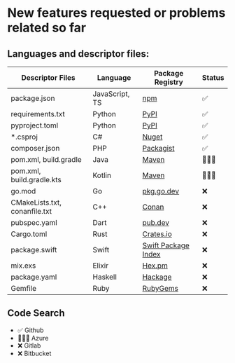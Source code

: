 # New features requested or problems related so far


## Languages and descriptor files:


| Descriptor Files              | Language       | Package Registry                                      | Status |
| ----------------------------- | -------------- | ----------------------------------------------------- | ------ |
| package.json                  | JavaScript, TS | [npm](https://www.npmjs.com/)                         | ✅     |
| requirements.txt              | Python         | [PyPI](https://pypi.org/)                             | ✅     |
| pyproject.toml                | Python         | [PyPI](https://pypi.org/)                             | ✅     |
| *.csproj                      | C#             | [Nuget](https://nuget.org/)                           | ✅     |
| composer.json                 | PHP            | [Packagist](https://packagist.org/)                   | ✅     |            
| pom.xml, build.gradle         | Java           | [Maven](https://maven.apache.org/)                    | 👩🏻‍💻     |
| pom.xml, build.gradle.kts     | Kotlin         | [Maven](https://maven.apache.org/)                    | 👩🏻‍💻     |
| go.mod                        | Go             | [pkg.go.dev](https://pkg.go.dev/)                     | ❌     |
| CMakeLists.txt, conanfile.txt | C++            | [Conan](https://conan.io/)                            | ❌     |
| pubspec.yaml                  | Dart           | [pub.dev](https://pub.dev/)                           | ❌     |
| Cargo.toml                    | Rust           | [Crates.io](https://crates.io/)                       | ❌     |
| package.swift                 | Swift          | [Swift Package Index](https://swiftpackageindex.com/) | ❌     |
| mix.exs                       | Elixir         | [Hex.pm](https://hex.pm/)                             | ❌     |
| package.yaml                  | Haskell        | [Hackage](https://hackage.haskell.org/)               | ❌     |
| Gemfile                       | Ruby           | [RubyGems](https://rubygems.org/)                     | ❌     |


## Code Search

- ✅ Github
- 👩🏻‍💻 Azure
- ❌ Gitlab
- ❌ Bitbucket

